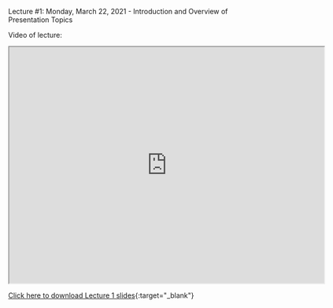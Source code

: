 Lecture #1: Monday, March 22, 2021 - Introduction and Overview of Presentation Topics

Video of lecture:
<iframe src="https://drive.google.com/file/d/1UQvSS9e-fB56iaaZ6GmNFWkBDsYrd9M8/view?usp=sharing" width="640" height="480" allowfullscreen>
</iframe>

[Click here to download Lecture 1 slides](https://drive.google.com/file/d/1j4kWxab2vvs-LTymFc3YzUSofVjUYalJ/view?usp=sharing){:target="_blank"}